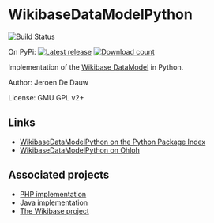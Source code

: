 # WikibaseDataModelPython

[![Build Status](https://secure.travis-ci.org/JeroenDeDauw/WikibaseDataModelPython.png)](https://travis-ci.org/JeroenDeDauw/WikibaseDataModelPython/builds)

On PyPi: [![Latest release](https://pypip.in/v/WikibaseDataModel/badge.png)](https://pypi.python.org/pypi/WikibaseDataModel)
[![Download count](https://pypip.in/d/WikibaseDataModel/badge.png)](https://pypi.python.org/pypi/WikibaseDataModel)

Implementation of the [Wikibase DataModel](https://meta.wikimedia.org/wiki/Wikidata/Data_model) in Python.

Author: Jeroen De Dauw

License: GMU GPL v2+

## Links

* [WikibaseDataModelPython on the Python Package Index](http://pypi.python.org/pypi/WikibaseDataModel)
* [WikibaseDataModelPython on Ohloh](https://www.ohloh.net/p/WikibaseDataModelPython)

## Associated projects

* [PHP implementation](https://github.com/wikimedia/mediawiki-extensions-WikibaseDataModel)
* [Java implementation](https://github.com/JeroenDeDauw/WikibaseDataModelJava)
* [The Wikibase project](https://www.mediawiki.org/wiki/Wikibase)